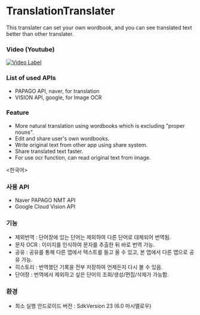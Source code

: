 # TranslationTranslater

This translater can set your own wordbook, and you can see translated text better than other translater.

### Video (Youtube)
[![Video Label](http://img.youtube.com/vi/s_43csgpwTc/0.jpg)](https://www.youtube.com/watch?v=s_43csgpwTc)

### List of used APIs
* PAPAGO API, naver, for translation
* VISION API, google, for Image OCR

### Feature
* More natural translation using wordbooks which is excluding "proper nouns".
* Edit and share user's own wordbooks.
* Write original text from other app using share system.
* Share translated text faster.
* For use ocr function, can read original text from image.


<한국어>

### 사용 API
* Naver PAPAGO NMT API
* Google Cloud Vision API

### 기능
* 제외번역 : 단어장에 있는 단어는 제외하여 다른 단어로 대체되어 번역됨.
* 문자 OCR : 이미지를 인식하여 문자를 추출한 뒤 바로 번역 가능.
* 공유 : 공유를 통해 다른 앱에서 텍스트를 들고 올 수 있고, 본 앱에서 다른 앱으로 공유 가능.
* 히스토리 : 번역했던 기록을 전부 저장하여 언제든지 다시 볼 수 있음.
* 단어장 : 번역에서 제외하고 싶은 단어의 조회/생성/편집/삭제가 가능함.

### 환경
* 최소 실행 안드로이드 버전 : SdkVersion 23 (6.0 마시멜로우)
